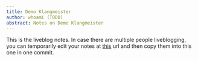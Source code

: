 ```yaml
---
title: Demo Klangmeister
author: whoami (TODO)
abstract: Notes on Demo Klangmeister
---
```


This is the liveblog notes.  In case there are multiple
people liveblogging, you can temporarily edit your notes
at [this](demo-klangmeister/template.md) url and then copy them into this one in one
commit.
